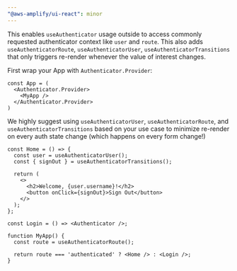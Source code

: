 ```yaml
---
"@aws-amplify/ui-react": minor
---
```


This enables `useAuthenticator` usage outside <Authenticator /> to access commonly requested authenticator context like `user` and `route`. This also adds `useAuthenticatorRoute`, `useAuthenticatorUser`, `useAuthenticatorTransitions` that only triggers re-render whenever the value of interest changes.

First wrap your App with `Authenticator.Provider`:

```tsx
const App = (
  <Authenticator.Provider>
    <MyApp />
  </Authenticator.Provider>
)
```

We highly suggest using `useAuthenticatorUser`, `useAuthenticatorRoute`, and `useAuthenticatorTransitions` based on your use case to minimize re-render on every auth state change (which happens on every form change!)

```tsx
const Home = () => {
  const user = useAuthenticatorUser();
  const { signOut } = useAuthenticatorTransitions();

  return (
    <>
      <h2>Welcome, {user.username}!</h2>
      <button onClick={signOut}>Sign Out</button>
    </>
  );
};

const Login = () => <Authenticator />;

function MyApp() {
  const route = useAuthenticatorRoute();

  return route === 'authenticated' ? <Home /> : <Login />;
}
```
